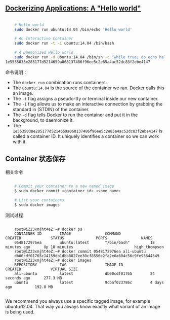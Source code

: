 
## [Dockerizing Applications: A "Hello world"](https://docs.docker.com/userguide/dockerizing/)

```sh
	
	# Hello world
	sudo docker run ubuntu:14.04 /bin/echo 'Hello world'

	# An Interactive Container
	sudo docker run -t -i ubuntu:14.04 /bin/bash

	# A Daemonized Hello world
	sudo docker run -d ubuntu:14.04 /bin/sh -c "while true; do echo hello world; sleep 1; done"
1e5535038e285177d5214659a068137486f96ee5c2e85a4ac52dc83f2ebe4147

```

命令说明：

* The `docker run` combination runs containers.
* The `ubuntu:14.04` is the source of the container we ran. Docker calls this an image. 
* The `-t` flag assigns a pseudo-tty or terminal inside our new container.
* The `-i` flag allows us to make an interactive connection by grabbing the standard in (STDIN) of the container.
* The `-d` flag tells Docker to run the container and put it in the background, to daemonize it.
* The `1e5535038e285177d5214659a068137486f96ee5c2e85a4ac52dc83f2ebe4147` is called a container ID. It uniquely identifies a container so we can work with it.

## Container 状态保存

相关命令

```sh

    # Commit your container to a new named image
    $ sudo docker commit <container_id> <some_name>
    
    # List your containers
    $ sudo docker images

```

测试过程
```

    root@iZ23xmjht4eZ:~# docker ps
    CONTAINER ID        IMAGE               COMMAND             CREATED             STATUS              PORTS               NAMES
    0548172976ea        ubuntu:latest       "/bin/bash"         18 minutes ago      Up 18 minutes                           high_thompson
    root@iZ23xmjht4eZ:~# docker commit 0548172976ea ali-ubuntu
    db00cdf01765c14159db1dbb8827ee30cf8556e2fa2e6a604c56c9fe95644349
    root@iZ23xmjht4eZ:~# docker images
    REPOSITORY          TAG                 IMAGE ID            CREATED             VIRTUAL SIZE
    ali-ubuntu          latest              db00cdf01765        24 seconds ago      277.3 MB
    ubuntu              latest              9cbaf023786c        4 days ago          192.8 MB

```

##


 We recommend you always use a specific tagged image, for example ubuntu:12.04. That way you always know exactly what variant of an image is being used.
